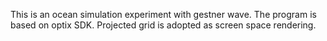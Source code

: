 This is an ocean simulation experiment with gestner wave. The program is based on optix SDK. Projected grid is adopted as screen space rendering.

